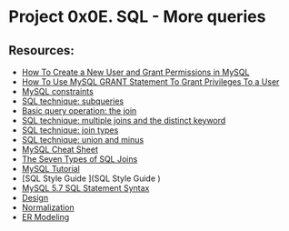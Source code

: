 #	Project 0x0E. SQL - More queries

## Resources:

* [How To Create a New User and Grant Permissions in MySQL
](https://intranet.hbtn.io/rltoken/u4h2MXcCQfadszlRMQy-gw)
* [How To Use MySQL GRANT Statement To Grant Privileges To a User
](https://intranet.hbtn.io/rltoken/ztrEKQexfEDtZ-8EUsG70Q)
* [MySQL constraints
](https://intranet.hbtn.io/rltoken/LBrFqCMm9N9woTX7sS7e0g)
* [SQL technique: subqueries
](https://intranet.hbtn.io/rltoken/YYpPtkqFeKSCsAU4Y_y3Og)
* [Basic query operation: the join
](https://intranet.hbtn.io/rltoken/npLCp3WasK0SUSUQqCF25A)
* [SQL technique: multiple joins and the distinct keyword
](https://intranet.hbtn.io/rltoken/GmRLMhkY-pPvjcpzyDvmRg)
* [SQL technique: join types
](https://intranet.hbtn.io/rltoken/ryjyRRN7696rJV0maP03Xw)
* [SQL technique: union and minus
](https://intranet.hbtn.io/rltoken/L7Fi5w8GZG5MSdQZ19e88g)
* [MySQL Cheat Sheet
](https://intranet.hbtn.io/rltoken/V9vpLbtkFwV4EZYoiz2NBA)
* [The Seven Types of SQL Joins
](https://intranet.hbtn.io/rltoken/ySKSdhFeMDddea07XrDzeQ)
* [MySQL Tutorial
](https://intranet.hbtn.io/rltoken/-uqP0a89xUl3SsmV_ZtxRA)
* [SQL Style Guide
](SQL Style Guide
)
* [MySQL 5.7 SQL Statement Syntax
](https://intranet.hbtn.io/rltoken/YjNAE7DcadDbT_a7iI0sYw)
* [Design
](https://intranet.hbtn.io/rltoken/9ppVdXqFMn-v1eKuxsOvaQ)
* [Normalization
](https://intranet.hbtn.io/rltoken/zo6dqYxsXby3S3uON5JfOg)
* [ER Modeling
](https://intranet.hbtn.io/rltoken/ZaMMezT-GdpgHB9pmM78iw)
